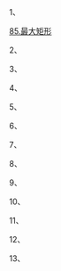 1、

[85.最大矩形](https://leetcode.cn/problems/maximal-rectangle/)

2、

3、

4、

5、

6、

7、

8、

9、

10、

11、

12、

13、